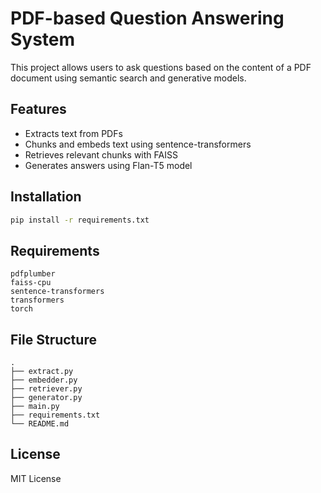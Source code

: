 # PDF-based Question Answering System

This project allows users to ask questions based on the content of a PDF document using semantic search and generative models.

## Features

- Extracts text from PDFs
- Chunks and embeds text using sentence-transformers
- Retrieves relevant chunks with FAISS
- Generates answers using Flan-T5 model

## Installation

```bash
pip install -r requirements.txt
```

## Requirements

```
pdfplumber
faiss-cpu
sentence-transformers
transformers
torch
```

## File Structure

```
.
├── extract.py
├── embedder.py
├── retriever.py
├── generator.py
├── main.py
├── requirements.txt
└── README.md
```

## License

MIT License
